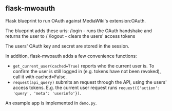 flask-mwoauth
--------------

Flask blueprint to run OAuth against MediaWiki's extension:OAuth.

The blueprint adds these uris:
  /login - runs the OAuth handshake and returns the user to /
  /logout - clears the users' access tokens

The users' OAuth key and secret are stored in the session.


In addition, flask-mwoauth adds a few convenience functions:
 - `get_current_user(cached=True)` reports who the current user is. To confirm
   the user is still logged in (e.g. tokens have not been revoked), call it
   with cached=False.
 - `request(api_query)` submits an request through the API, using the users'
   access tokens. E.g. the current user request runs
   `request({'action': 'query', 'meta': 'userinfo'})`.

An example app is implemented in `demo.py`.
